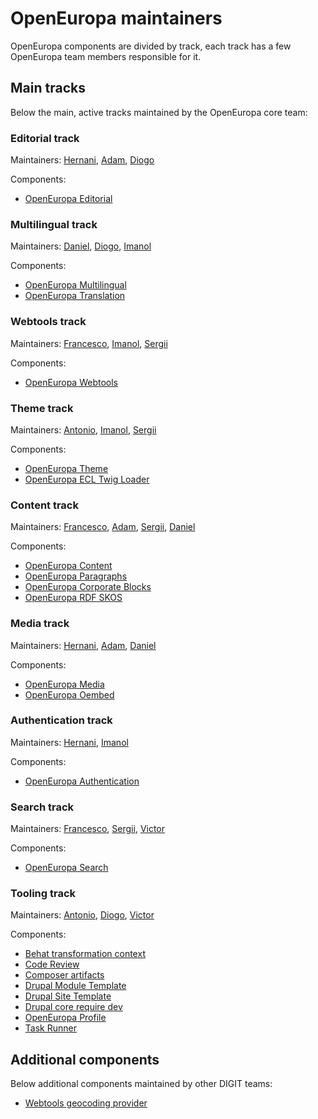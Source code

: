 # OpenEuropa maintainers

OpenEuropa components are divided by track, each track has a few OpenEuropa team members responsible for it.

## Main tracks

Below the main, active tracks maintained by the OpenEuropa core team:

### Editorial track

Maintainers: [Hernani](https://github.com/hernani), [Adam](https://github.com/nagyad), [Diogo](https://github.com/dxvargas)
  
Components:
- [OpenEuropa Editorial](https://github.com/openeuropa/oe_editorial)

### Multilingual track

Maintainers: [Daniel](https://github.com/upchuk), [Diogo](https://github.com/dxvargas), [Imanol](https://github.com/imanoleguskiza)

Components:
- [OpenEuropa Multilingual](https://github.com/openeuropa/oe_multilingual)
- [OpenEuropa Translation](https://github.com/openeuropa/oe_translation)

### Webtools track

Maintainers: [Francesco](https://github.com/brummbar), [Imanol](https://github.com/imanoleguskiza), [Sergii](https://github.com/sergepavle)

Components:
- [OpenEuropa Webtools](https://github.com/openeuropa/oe_webtools)

### Theme track

Maintainers: [Antonio](https://github.com/ademarco), [Imanol](https://github.com/imanoleguskiza), [Sergii](https://github.com/sergepavle)

Components:
- [OpenEuropa Theme](https://github.com/openeuropa/oe_theme)
- [OpenEuropa ECL Twig Loader](https://github.com/openeuropa/ecl-twig-loader)

### Content track

Maintainers: [Francesco](https://github.com/brummbar), [Adam](https://github.com/nagyad), [Sergii](https://github.com/sergepavle), [Daniel](https://github.com/upchuk)

Components:
- [OpenEuropa Content](https://github.com/openeuropa/oe_content)
- [OpenEuropa Paragraphs](https://github.com/openeuropa/oe_paragraphs)
- [OpenEuropa Corporate Blocks](https://github.com/openeuropa/oe_corporate_blocks)
- [OpenEuropa RDF SKOS](https://github.com/openeuropa/rdf_skos)

### Media track

Maintainers: [Hernani](https://github.com/hernani), [Adam](https://github.com/nagyad), [Daniel](https://github.com/upchuk)

Components:
- [OpenEuropa Media](https://github.com/openeuropa/oe_media)
- [OpenEuropa Oembed](https://github.com/openeuropa/oe_oembed)

### Authentication track

Maintainers: [Hernani](https://github.com/hernani), [Imanol](https://github.com/imanoleguskiza)

Components:
- [OpenEuropa Authentication](https://github.com/openeuropa/oe_authentication)

### Search track

Maintainers: [Francesco](https://github.com/brummbar), [Sergii](https://github.com/sergepavle), [Victor](https://github.com/voidtek)

Components:
- [OpenEuropa Search](https://github.com/openeuropa/oe_search)

### Tooling track

Maintainers: [Antonio](https://github.com/ademarco), [Diogo](https://github.com/dxvargas), [Victor](https://github.com/voidtek)

Components:
- [Behat transformation context](https://github.com/openeuropa/behat-transformation-context)
- [Code Review](https://github.com/openeuropa/code-review)
- [Composer artifacts](https://github.com/openeuropa/composer-artifacts)
- [Drupal Module Template](https://github.com/openeuropa/drupal-module-template)
- [Drupal Site Template](https://github.com/openeuropa/drupal-site-template)
- [Drupal core require dev](https://github.com/openeuropa/drupal-core-require-dev)
- [OpenEuropa Profile](https://github.com/openeuropa/oe_profile)
- [Task Runner](https://github.com/openeuropa/task-runner)

## Additional components

Below additional components maintained by other DIGIT teams:

- [Webtools geocoding provider](https://github.com/openeuropa/webtools-geocoding-provider)


[1]: http://www.php-fig.org
[2]: http://www.phptherightway.com
[3]: https://packagist.org/packages/openeuropa/
[4]: https://joinup.ec.europa.eu/page/eupl-text-11-12
